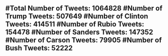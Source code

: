 #Total Number of Tweets: 1064828 
#Number of Trump Tweets: 507649
#Number of Clinton Tweets: 414511
#Number of Rubio Tweets: 154478
#Number of Sanders Tweets: 147352
#Number of Carson Tweets: 79905
#Number of Bush Tweets: 52222
---
